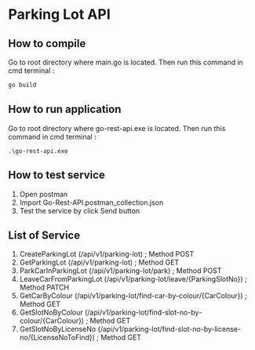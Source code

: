 # Parking Lot API

## How to compile

Go to root directory where main.go is located. Then run this command in cmd terminal :

```bash
go build
```

## How to run application

Go to root directory where go-rest-api.exe is located. Then run this command in cmd terminal :

```
.\go-rest-api.exe
```

## How to test service

1. Open postman
2. Import Go-Rest-API.postman_collection.json
3. Test the service by click Send button

## List of Service

1. CreateParkingLot (/api/v1/parking-lot) ; Method POST
2. GetParkingLot (/api/v1/parking-lot) ; Method GET
3. ParkCarInParkingLot (/api/v1/parking-lot/park) ; Method POST
4. LeaveCarFromParkingLot (/api/v1/parking-lot/leave/{ParkingSlotNo}) ; Method PATCH
5. GetCarByColour (/api/v1/parking-lot/find-car-by-colour/{CarColour}) ; Method GET
6. GetSlotNoByColour (/api/v1/parking-lot/find-slot-no-by-colour/{CarColour}) ; Method GET
7. GetSlotNoByLicenseNo (/api/v1/parking-lot/find-slot-no-by-license-no/{LicenseNoToFind}) ; Method GET